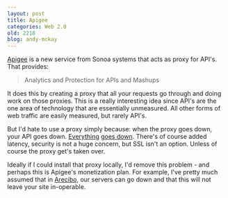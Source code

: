 ```yaml
---
layout: post
title: Apigee
categories: Web 2.0
old: 2218
blog: andy-mckay
---
```

<p><a href="http://www.apigee.com/">Apigee</a> is a new service from Sonoa systems that acts as proxy for API's. That provides:</p>
<blockquote>Analytics and Protection for APIs and Mashups</blockquote>
<p>It does this by creating a proxy that all your requests go through and doing work on those proxies. This is a really interesting idea since API's are the one area of technology that are essentially unmeasured. All other forms of web traffic are easily measured, but rarely API's.</p>
<p>But I'd hate to use a proxy simply because: when the proxy goes down, your API goes down. <a href="https://mckay.pub.ca/blog/andy/2093/">Everything</a> <a href="http://www.techcrunch.com/2009/07/02/google-app-engine-broken-for-4-hours-and-counting/">goes down</a>. There's of course added latency,  security is not a huge concern, but SSL isn't an option. Unless of course the proxy get's taken over.</p>
<p>Ideally if I could install that proxy locally, I'd remove this problem - and perhaps this is Apigee's monetization plan.  For example, I've pretty much assumed that in <a href="http://www.areciboapp.com">Arecibo</a>, our servers can go down and that this will not leave your site in-operable.</p>